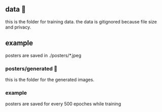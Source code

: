## data 📖

this is the folder for training data.
the data is gitignored because file size and privacy.

## example

posters are saved in ./posters/*.jpeg

### posters/generated 🎉

this is the folder for the generated images.

### example

posters are saved for every 500 epoches while training